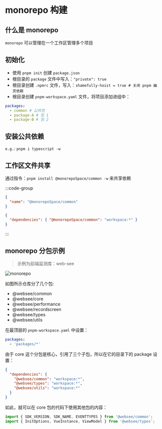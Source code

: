 # monorepo 构建

## 什么是 monorepo

`monorepo` 可以管理在一个工作区管理多个项目

## 初始化

- 使用 `pnpm init` 创建 `package.json`
- 根目录的 `package` 文件中写入：`"private": true`
- 根目录创建 `.npmrc` 文件，写入：`shamefully-hoist = true # 关闭 pnpm 幽灵依赖`
- 根目录创建 `pnpm-workspace.yaml` 文件，将项目添加进组中：

```yaml
packages:
  - common # 公共包
  - package-A # 包 1
  - package-B # 包 2
```

## 安装公共依赖

`e.g.`: `pnpm i typescript -w`

## 工作区文件共享

通过指令：`pnpm install @monorepoSpace/common -w` 来共享依赖

:::code-group
```json [common]
{
  "name": "@monorepoSpace/common"
}
```

```json [package-A]
{
  "dependencies": { "@monorepoSpace/common": "workspace:*" }
}
```
:::

## monorepo 分包示例

> 示例为前端监测库：web-see

![monorepo](/images/monorepo.png)

如图所示仓库分了几个包:
- @websee/common
- @websee/core
- @websee/performance
- @websee/recordscreen
- @websee/types
- @websee/utils

在最顶层的 `pnpm-workspace.yaml` 中设置：

```yaml
packages:
  - 'packages/*'
```

由于 core 这个分包是核心，引用了三个子包，所以在它的目录下的 package 设置：

```json
{
  "dependencies": {
    "@websee/common": "workspace:*",
    "@websee/types": "workspace:*",
    "@websee/utils": "workspace:*"
  }
}
```

如此，就可以在 core 包的代码下使用其他包的内容：

```js
import { SDK_VERSION, SDK_NAME, EVENTTYPES } from '@websee/common';
import { InitOptions, VueInstance, ViewModel } from '@websee/types';
```